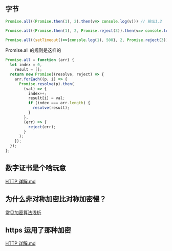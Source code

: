 ## 字节

```js
Promise.all((Promise.then(1), 2).then(v=> console.log(v))) // 输出1,2

Promise.all((Promise.then(1), 2, Promise.reject(3)).then(v=> console.log(v))) // 3

Promise.all((setTimeout()=>{console.log(1), 500}, 2, Promise.reject(3)).then(v=> console.log(v))) // 1,2,3


```

Promise.all 的规则是这样的

```js
Promise.all = function (arr) {
  let index = 0,
    result = [];
  return new Promise((resolve, reject) => {
    arr.forEach((p, i) => {
      Promise.resolve(p).then(
        (val) => {
          index++;
          result[i] = val;
          if (index === arr.length) {
            resolve(result);
          }
        },
        (err) => {
          reject(err);
        }
      );
    });
  });
};
```

## 数字证书是个啥玩意

[HTTP 详解.md](../../html&css/HTTP详解.md)

## 为什么非对称加密比对称加密慢？

[常见加密算法浅析](../../杂文/常见加密算法浅析.md)

## https 运用了那种加密

[HTTP 详解.md](../../html&css/HTTP详解.md)
